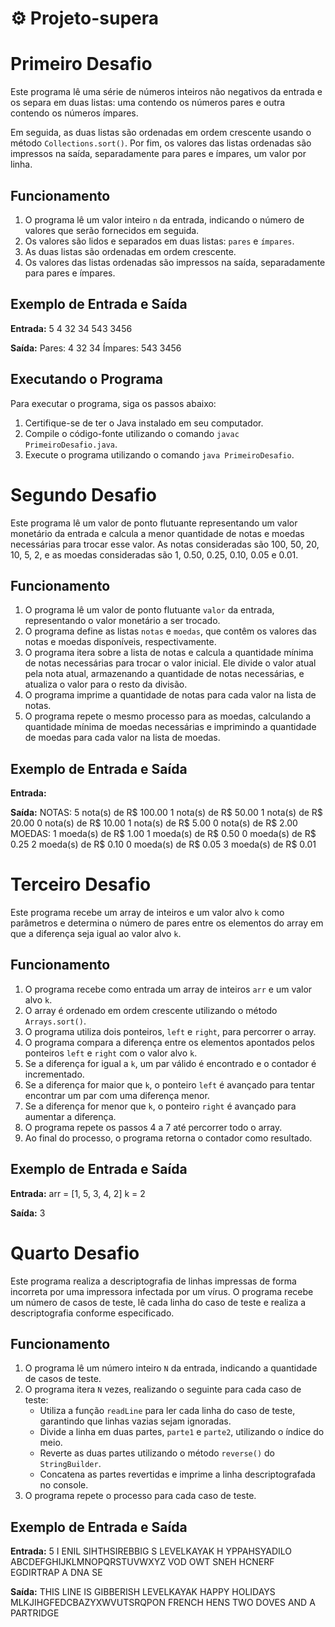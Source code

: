 # ⚙️ Projeto-supera
# Primeiro Desafio

Este programa lê uma série de números inteiros não negativos da entrada e os separa em duas listas: uma contendo os números pares e outra contendo os números ímpares.

Em seguida, as duas listas são ordenadas em ordem crescente usando o método `Collections.sort()`. Por fim, os valores das listas ordenadas são impressos na saída, separadamente para pares e ímpares, um valor por linha.

## Funcionamento

1. O programa lê um valor inteiro `n` da entrada, indicando o número de valores que serão fornecidos em seguida.
2. Os valores são lidos e separados em duas listas: `pares` e `ímpares`.
3. As duas listas são ordenadas em ordem crescente.
4. Os valores das listas ordenadas são impressos na saída, separadamente para pares e ímpares.

## Exemplo de Entrada e Saída

**Entrada:**
5
4
32
34
543
3456

**Saída:**
Pares:
4
32
34
Ímpares:
543
3456

## Executando o Programa

Para executar o programa, siga os passos abaixo:

1. Certifique-se de ter o Java instalado em seu computador.
2. Compile o código-fonte utilizando o comando `javac PrimeiroDesafio.java`.
3. Execute o programa utilizando o comando `java PrimeiroDesafio`.
   

# Segundo Desafio

Este programa lê um valor de ponto flutuante representando um valor monetário da entrada e calcula a menor quantidade de notas e moedas necessárias para trocar esse valor. As notas consideradas são 100, 50, 20, 10, 5, 2, e as moedas consideradas são 1, 0.50, 0.25, 0.10, 0.05 e 0.01.

## Funcionamento

1. O programa lê um valor de ponto flutuante `valor` da entrada, representando o valor monetário a ser trocado.
2. O programa define as listas `notas` e `moedas`, que contêm os valores das notas e moedas disponíveis, respectivamente.
3. O programa itera sobre a lista de notas e calcula a quantidade mínima de notas necessárias para trocar o valor inicial. Ele divide o valor atual pela nota atual, armazenando a quantidade de notas necessárias, e atualiza o valor para o resto da divisão.
4. O programa imprime a quantidade de notas para cada valor na lista de notas.
5. O programa repete o mesmo processo para as moedas, calculando a quantidade mínima de moedas necessárias e imprimindo a quantidade de moedas para cada valor na lista de moedas.

## Exemplo de Entrada e Saída

**Entrada:**

**Saída:**
NOTAS:
5 nota(s) de R$ 100.00
1 nota(s) de R$ 50.00
1 nota(s) de R$ 20.00
0 nota(s) de R$ 10.00
1 nota(s) de R$ 5.00
0 nota(s) de R$ 2.00
MOEDAS:
1 moeda(s) de R$ 1.00
1 moeda(s) de R$ 0.50
0 moeda(s) de R$ 0.25
2 moeda(s) de R$ 0.10
0 moeda(s) de R$ 0.05
3 moeda(s) de R$ 0.01

# Terceiro Desafio

Este programa recebe um array de inteiros e um valor alvo `k` como parâmetros e determina o número de pares entre os elementos do array em que a diferença seja igual ao valor alvo `k`.

## Funcionamento

1. O programa recebe como entrada um array de inteiros `arr` e um valor alvo `k`.
2. O array é ordenado em ordem crescente utilizando o método `Arrays.sort()`.
3. O programa utiliza dois ponteiros, `left` e `right`, para percorrer o array.
4. O programa compara a diferença entre os elementos apontados pelos ponteiros `left` e `right` com o valor alvo `k`.
5. Se a diferença for igual a `k`, um par válido é encontrado e o contador é incrementado.
6. Se a diferença for maior que `k`, o ponteiro `left` é avançado para tentar encontrar um par com uma diferença menor.
7. Se a diferença for menor que `k`, o ponteiro `right` é avançado para aumentar a diferença.
8. O programa repete os passos 4 a 7 até percorrer todo o array.
9. Ao final do processo, o programa retorna o contador como resultado.

## Exemplo de Entrada e Saída

**Entrada:**
arr = [1, 5, 3, 4, 2]
k = 2

**Saída:**
3

# Quarto Desafio

Este programa realiza a descriptografia de linhas impressas de forma incorreta por uma impressora infectada por um vírus. O programa recebe um número de casos de teste, lê cada linha do caso de teste e realiza a descriptografia conforme especificado.

## Funcionamento

1. O programa lê um número inteiro `N` da entrada, indicando a quantidade de casos de teste.
2. O programa itera `N` vezes, realizando o seguinte para cada caso de teste:
   - Utiliza a função `readLine` para ler cada linha do caso de teste, garantindo que linhas vazias sejam ignoradas.
   - Divide a linha em duas partes, `parte1` e `parte2`, utilizando o índice do meio.
   - Reverte as duas partes utilizando o método `reverse()` do `StringBuilder`.
   - Concatena as partes revertidas e imprime a linha descriptografada no console.
3. O programa repete o processo para cada caso de teste.

## Exemplo de Entrada e Saída

**Entrada:**
5
I ENIL SIHTHSIREBBIG S
LEVELKAYAK
H YPPAHSYADILO
ABCDEFGHIJKLMNOPQRSTUVWXYZ
VOD OWT SNEH HCNERF EGDIRTRAP A DNA SE

**Saída:**
THIS LINE IS GIBBERISH
LEVELKAYAK
HAPPY HOLIDAYS
MLKJIHGFEDCBAZYXWVUTSRQPON
FRENCH HENS TWO DOVES AND A PARTRIDGE
